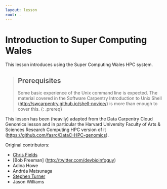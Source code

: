 ```yaml
---
layout: lesson
root: .
---
```


# Introduction to Super Computing Wales

This lesson introduces using the Super Computing Wales HPC system. 

> ## Prerequisites
>
> Some basic experience of the Unix command line is expected. The material covered in the Software Carpentry Introduction to Unix Shell (http://swcarpentry.github.io/shell-novice/) is more than enough to cover this. 
{: .prereq}





This lesson has been (heavily) adapted from the Data Carpentry Cloud Genomics lesson and in particular the Harvard University Faculty of Arts & Sciences Research Computing HPC version of it (https://github.com/fasrc/DataC-HPC-genomics). 

Original contributors:
* [Chris Fields](http://www.bioperl.org/wiki/User:Cjfields)
* [Bob Freeman] (http://twitter.com/devbioinfoguy)
* Adina Howe
* Andréa Matsunaga
* [Stephen Turner](https://twitter.com/genetics_blog)
* Jason Williams

